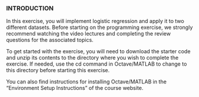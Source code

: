 ### INTRODUCTION

In this exercise, you will implement logistic regression and apply it to two
different datasets. Before starting on the programming exercise, we strongly
recommend watching the video lectures and completing the review questions
for the associated topics.

To get started with the exercise, you will need to download the starter
code and unzip its contents to the directory where you wish to complete the
exercise. If needed, use the cd command in Octave/MATLAB to change to
this directory before starting this exercise.

You can also find instructions for installing Octave/MATLAB in the “Environment 
Setup Instructions” of the course website.
